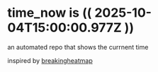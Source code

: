 # time_now is (( 2025-10-04T15:00:00.977Z ))

an automated repo that shows the currnent time

inspired by [breakingheatmap](https://github.com/breakingheatmap/breakingheatmap)